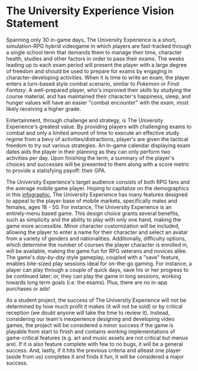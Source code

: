 # The University Experience Vision Statement

Spanning only 30 in-game days, The University Experience is a short, simulation-RPG hybrid videogame in which players are fast-tracked through a single school term that demands them to manage their time, character health, studies and other factors in order to pass their exams. The weeks leading up to each exam period will present the player with a large degree of freedom and should be used to prepare for exams by engaging in character-developing activities. When it is time to write an exam, the player enters a turn-based style combat scenario, similar to _Pokemon_ or _Final Fantasy_. A well-prepared player, who's improved their *skills* by studying the course material, and has maintained their character's happiness, sleep, and hunger values will have an easier "combat encounter" with the exam, most likely receiving a higher grade.

Entertainment, through challenge and strategy, is The University Experience's greatest value. By providing players with challenging exams to combat and only a limited amount of time to execute an effective study regime from a bevy of activities/distractions, player's are given the tactical freedom to try out various strategies. An in-game calendar displaying exam dates aids the player in their planning as they can only perform two activities per day. Upon finishing the term, a summary of the player's choices and successes will be presented to them along with a score metric to provide a statisfying payoff: their GPA.

The University Experience's target audience consists of both RPG fans and the average mobile game player. Hoping to capitalize on the demographics in this [infographic](https://cdn.androidheadlines.com/wp-content/uploads/2018/03/Mobile-Gaming-Industry-Market-Statistics-Infographic1-from-Mediakix.jpg), The University Experience has many features designed to appeal to the player-base of mobile markets, specifically males and females, ages 18 - 50. For instance, The University Experience is an entirely-menu based game. This design choice grants several benefits, such as simplicity and the ability to play with only one hand, making the game more accessible. Minor character customization will be included, allowing the player to enter a name for their character and select an avatar from a variety of genders and nationalities. Additionally, difficulty options, which determine the number of courses the player character is enrolled in, will be available, making the game fun for RPG veterans and novices alike. The game's _day-by-day_ style gameplay, coupled with a "save" feature, enables bite-sized play sessions ideal for on-the-go gaming. For instance, a player can play through a couple of quick days, save his or her progress to be continued later; or, they can play the game in long sessions, working towards long term goals (i.e. the exams). Plus, there are no in-app purchases or ads!

As a student project, the success of The University Experience will not be determined by how much profit it makes (it will not be sold) or by critical reception (we doubt anyone will take the time to review it). Instead, considering our team's inexperience designing and developing video games, the project will be considered a minor success if the game is playable from start to finish and contains _working_ implementations of game-critical features (e.g. art and music assets are not critical but menus are). If it is also feature complete with few to no bugs, it will be a general success. And, lastly, if it hits the previous criteria and atleast one player (aside from us) completes it and finds it fun, it will be considered a major success. 